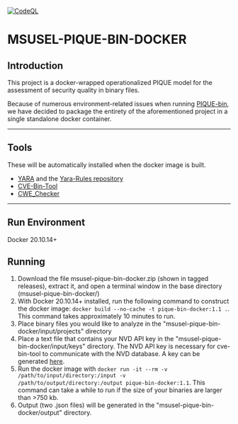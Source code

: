[![CodeQL](https://github.com/MSUSEL/msusel-pique-bin/actions/workflows/codeql-analysis.yml/badge.svg)](https://github.com/MSUSEL/msusel-pique-bin/actions/workflows/codeql-analysis.yml)

# MSUSEL-PIQUE-BIN-DOCKER
## Introduction
This project is a docker-wrapped operationalized PIQUE model for the assessment of security quality in binary files. 

Because of numerous environment-related issues when running [PIQUE-bin](https://github.com/msusel/msusel-pique-bin), we have decided to package the entirety of the aforementioned project in a single standalone docker container.
___
## Tools
These will be automatically installed when the docker image is built.

- [YARA](http://virustotal.github.io/yara/) and the [Yara-Rules repository](https://github.com/Yara-Rules/rules)
- [CVE-Bin-Tool](https://github.com/intel/cve-bin-tool)
- [CWE_Checker](https://github.com/fkie-cad/cwe_checker)
___

## Run Environment
Docker 20.10.14+

## Running
1. Download the file msusel-pique-bin-docker.zip (shown in tagged releases), extract it, and open a terminal window in the base directory (msusel-pique-bin-docker/)
2. With Docker 20.10.14+ installed, run the following command to construct the docker image: `docker build --no-cache -t pique-bin-docker:1.1 .`. This command takes approximately 10 minutes to run.
3. Place binary files you would like to analyze in the "msusel-pique-bin-docker/input/projects" directory
4. Place a text file that contains your NVD API key in the "msusel-pique-bin-docker/input/keys" directory. The NVD API key is necessary for cve-bin-tool to communicate with the NVD database. A key can be generated [here](https://nvd.nist.gov/developers/request-an-api-key).
5. Run the docker image with `docker run -it --rm -v /path/to/input/directory:/input -v /path/to/output/directory:/output pique-bin-docker:1.1`. This command can take a while to run if the size of your binaries are larger than >750 kb.
6. Output (two .json files) will be generated in the "msusel-pique-bin-docker/output" directory. 
